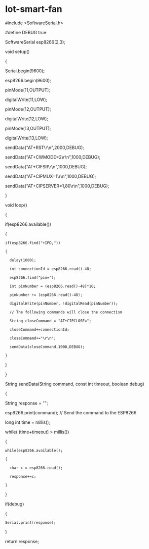 # Iot-smart-fan
#include <SoftwareSerial.h>  

#define DEBUG true

SoftwareSerial esp8266(2,3); 

void setup() 

{

  Serial.begin(9600);  

  esp8266.begin(9600); 

  pinMode(11,OUTPUT);  

  digitalWrite(11,LOW);

  pinMode(12,OUTPUT);  

  digitalWrite(12,LOW); 

  pinMode(13,OUTPUT);  

  digitalWrite(13,LOW); 

  sendData("AT+RST\r\n",2000,DEBUG);            

  sendData("AT+CWMODE=2\r\n",1000,DEBUG);       

  sendData("AT+CIFSR\r\n",1000,DEBUG);          

  sendData("AT+CIPMUX=1\r\n",1000,DEBUG);      

  sendData("AT+CIPSERVER=1,80\r\n",1000,DEBUG); 

}

void loop() 

{

  if(esp8266.available()) 

  { 

    if(esp8266.find("+IPD,"))

    { 

      delay(1000);        

      int connectionId = esp8266.read()-48;   

      esp8266.find("pin=");                   

      int pinNumber = (esp8266.read()-48)*10; 

      pinNumber += (esp8266.read()-48);    

      digitalWrite(pinNumber, !digitalRead(pinNumber));

      // The following commands will close the connection 

      String closeCommand = "AT+CIPCLOSE="; 

      closeCommand+=connectionId; 

      closeCommand+="\r\n";

      sendData(closeCommand,1000,DEBUG);

    } 

  } 

}

String sendData(String command, const int timeout, boolean debug) 

{

  String response = ""; 

  esp8266.print(command);           // Send the command to the ESP8266

  long int time = millis();

  while( (time+timeout) > millis()) 

  {

    while(esp8266.available();

    {

      char c = esp8266.read();     

      response+=c;                  

    }

  }

  if(debug)

  { 

    Serial.print(response);         

  }

  return response;
